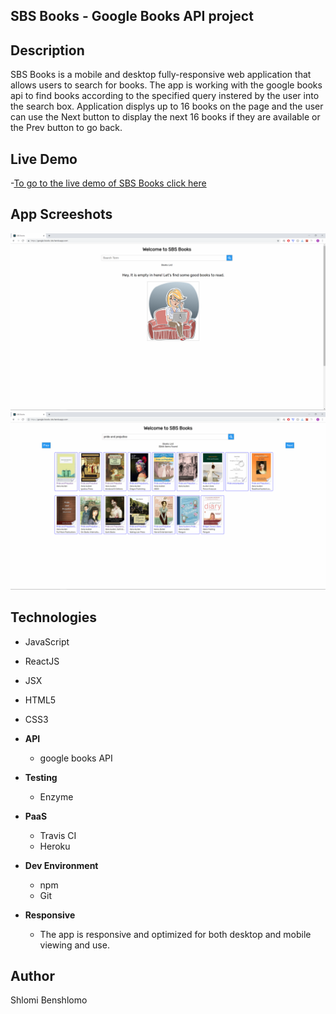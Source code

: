 ## SBS Books - Google Books API project

## Description
SBS Books is a mobile and desktop fully-responsive web application that allows users to search for books. The app is working with the google books api to find books according to the specified query instered by the user into the search box.
Application displys up to 16 books on the page and the user can use the Next button to display the next 16 books if they are available or the Prev button to go back.

## Live Demo
-[To go to the live demo of SBS Books click here](https://google-books-sbs.herokuapp.com/)

## App Screeshots
![Dashboard - empty page](https://github.com/shlomibe21/google-books/blob/master/public/screenshots/SBSBooksEmptyPage.png)
![Dashboard - with search results](https://github.com/shlomibe21/google-books/blob/master/public/screenshots/SBSBooksDashboard.png)

## Technologies
  - JavaScript
  - ReactJS
  - JSX
  - HTML5
  - CSS3
  
- **API**
  - google books API

- **Testing**
  - Enzyme

- **PaaS**
  - Travis CI
  - Heroku

 - **Dev Environment**
   - npm
   - Git

- **Responsive**
   - The app is responsive and optimized for both desktop and mobile viewing and use.
   
## Author
Shlomi Benshlomo
